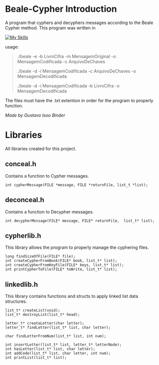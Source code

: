 # Beale-Cypher Introduction

A program that cyphers and decyphers messages according to the Beale Cypher method. This program was written in

[![My Skills](https://skillicons.dev/icons?i=c)](https://skillicons.dev)

usage:

> ./beale  -e  -b LivroCifra -m MensagemOriginal -o MensagemCodificada -c ArquivoDeChaves
>
> ./beale  -d  -i MensagemCodificada  -c ArquivoDeChaves  -o MensagemDecodificada
>
> ./beale -d -i MensagemCodificada -b LivroCifra -o MensagemDecodificada

The files must have the .txt extention in order for the program to properly function.

*Made by Gustavo Isoo Binder*

# Libraries

All libraries created for this project.

## conceal.h

Contains a function to Cypher messages.

```
int cypherMessage(FILE *message, FILE *returnFile, list_t *list);
```


## deconceal.h

Contains a function to Decypher messages.

```
int decypherMessage(FILE* message, FILE* returnFile,  list_t* list);
```


## cypherlib.h

This library allows the program to properly manage the cyphering files.

```
long findSizeOfFile(FILE* file);
int createCypherFromBook(FILE* book, list_t* list);
int createCypherFromKeyFile(FILE* keys, list_t* list);
int printCypherToFile(FILE* toWrite, list_t* list);
```

## linkedlib.h

This library contains functions and structs to apply linked list data structures.

```
list_t* createList(void);
list_t* destroyList(list_t* head);

letter_t* createLetter(char letter);
letter_t* findLetter(list_t* list, char letter);

char findLetterFromNum(list_t* list, int num);

int insertLetter(list_t* list, letter_t* letterNode);
int hasLetter(list_t* list, char letter);
int addCode(list_t* list, char letter, int num);
int printList(list_t* list);
```
